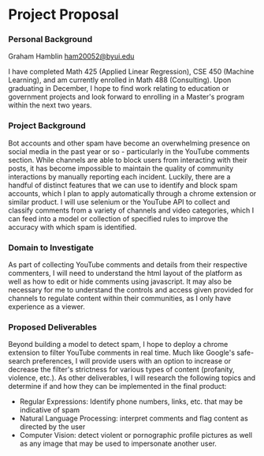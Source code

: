 # Project Proposal

### Personal Background

Graham Hamblin
ham20052@byui.edu

I have completed Math 425 (Applied Linear Regression), CSE 450 (Machine Learning), and am currently enrolled in Math 488 (Consulting).  Upon graduating in December, I hope to find work relating to education or government projects and look forward to enrolling in a Master's program within the next two years.

### Project Background

Bot accounts and other spam have become an overwhelming presence on social media in the past year or so - particularly in the YouTube comments section.  While channels are able to block users from interacting with their posts, it has become impossible to maintain the quality of community interactions by manually reporting each incident.  Luckily, there are a handful of distinct features that we can use to identify and block spam accounts, which I plan to apply automatically through a chrome extension or similar product.  I will use selenium or the YouTube API to collect and classify comments from a variety of channels and video categories, which I can feed into a model or collection of specified rules to improve the accuracy with which spam is identified.

### Domain to Investigate

As part of collecting YouTube comments and details from their respective commenters, I will need to understand the html layout of the platform as well as how to edit or hide comments using javascript.  It may also be necessary for me to understand the controls and access given provided for channels to regulate content within their communities, as I only have experience as a viewer.

### Proposed Deliverables

Beyond building a model to detect spam, I hope to deploy a chrome extension to filter YouTube comments in real time.  Much like Google's safe-search preferences, I will provide users with an option to increase or decrease the filter's strictness for various types of content (profanity, violence, etc.).  As other deliverables, I will research the following topics and determine if and how they can be implemented in the final product: 

- Regular Expressions: Identify phone numbers, links, etc. that may be indicative of spam
- Natural Language Processing: interpret comments and flag content as directed by the user
- Computer Vision: detect violent or pornographic profile pictures as well as any image that may be used to impersonate another user.

